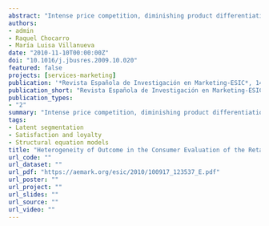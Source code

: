 ```yaml
---
abstract: "Intense price competition, diminishing product differentiation and the difficulty of attracting new customers increase the relevance of research into consumer perception of the retail encounter as a key to profitability and firm survival. This paper focuses on satisfaction and loyalty as targets for the food retailer, taking into account the impact made by the behavioural diversity of different customer segments on the satisfaction-loyalty relation. The methodological proposal for this analysis is a structural equation model using post-hoc segmentation to allow for the incorpo- ration and control of customer heterogeneity."
authors:
- admin
- Raquel Chocarro
- María Luisa Villanueva
date: "2010-11-10T00:00:00Z"
doi: "10.1016/j.jbusres.2009.10.020"
featured: false
projects: [services-marketing]
publication: '*Revista Española de Investigación en Marketing-ESIC*, 14(1), 91-114'
publication_short: "Revista Española de Investigación en Marketing-ESIC"
publication_types:
- "2"
summary: "Intense price competition, diminishing product differentiation and the difficulty of attracting new customers increase the relevance of research into consumer perception of the retail encounter as a key to profitability and firm survival. This paper focuses on satisfaction and loyalty as targets for the food retailer, taking into account the impact made by the behavioural diversity of different customer segments on the satisfaction-loyalty relation. The methodological proposal for this analysis is a structural equation model using post-hoc segmentation to allow for the incorpo- ration and control of customer heterogeneity."
tags:
- Latent segmentation
- Satisfaction and loyalty
- Structural equation models
title: "Heterogeneity of Outcome in the Consumer Evaluation of the Retail Encounter: A Post-hoc Segmentation Analysis in Structural Equation Models"
url_code: ""
url_dataset: ""
url_pdf: "https://aemark.org/esic/2010/100917_123537_E.pdf"
url_poster: ""
url_project: ""
url_slides: ""
url_source: ""
url_video: ""
---
```




